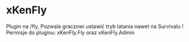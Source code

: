 # xKenFly
Plugin na /fly, Pozwala graczowi ustawić tryb latania nawet na Survivalu ! Permisje do pluginu: xKenFly.Fly oraz xKenFly.Admin
